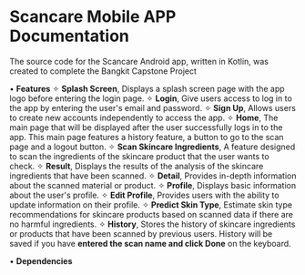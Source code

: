 # Scancare Mobile APP Documentation

The source code for the Scancare Android app, written in Kotlin, was created to complete the Bangkit Capstone Project

• **Features**
  ✧ **Splash Screen**, Displays a splash screen page with the app logo before entering the login page.
  ✧ **Login**, Give users access to log in to the app by entering the user's email and password.
  ✧ **Sign Up**, Allows users to create new accounts independently to access the app.
  ✧ **Home**, The main page that will be displayed after the user successfully logs in to the app. This main page features a history feature, a button to go to the scan page and a logout button.
  ✧ **Scan Skincare Ingredients**, A feature designed to scan the ingredients of the skincare product that the user wants to check.
  ✧ **Result**, Displays the results of the analysis of the skincare ingredients that have been scanned.
  ✧ **Detail**, Provides in-depth information about the scanned material or product.
  ✧ **Profile**, Displays basic information about the user's profile.
  ✧ **Edit Profile**, Provides users with the ability to update information on their profile.
  ✧ **Predict Skin Type**, Estimate skin type recommendations for skincare products based on scanned data if there are no harmful ingredients.
  ✧ **History**, Stores the history of skincare ingredients or products that have been scanned by previous users. History will be saved if you have **entered the scan name and click Done** on the keyboard.

• **Dependencies**
  

